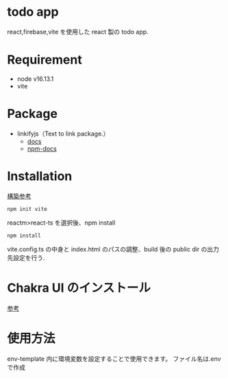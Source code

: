 # todo app

react,firebase,vite を使用した react 製の todo app.

# Requirement

- node v16.13.1
- vite

# Package

- linkifyjs（Text to link package.）
  - [docs](https://linkify.js.org/docs/)
  - [npm-docs](https://www.npmjs.com/package/linkifyjs)

# Installation

[構築参考](https://zenn.dev/sprout2000/articles/98145cf2a807b1)

```
npm init vite
```

reactm>react-ts を選択後、npm install

```
npm install
```

vite.config.ts の中身と index.html のパスの調整、build 後の public dir の出力先設定を行う.

# Chakra UI のインストール

[参考](https://chakra-ui.com/docs/getting-started)

# 使用方法

env-template 内に環境変数を設定することで使用できます。
ファイル名は.env で作成
